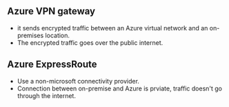 ## Azure VPN gateway
- it sends encrypted traffic between an Azure virtual network and an on-premises location. 
- The encrypted traffic goes over the public internet.

## Azure ExpressRoute
- Use a non-microsoft connectivity provider.
- Connection between on-premise and Azure is prviate, traffic doesn't go through the internet.

